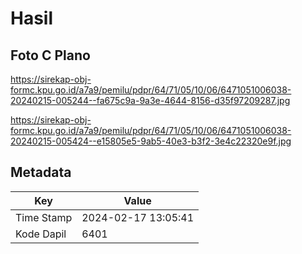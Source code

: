 # Hasil

## Foto C Plano

https://sirekap-obj-formc.kpu.go.id/a7a9/pemilu/pdpr/64/71/05/10/06/6471051006038-20240215-005244--fa675c9a-9a3e-4644-8156-d35f97209287.jpg

https://sirekap-obj-formc.kpu.go.id/a7a9/pemilu/pdpr/64/71/05/10/06/6471051006038-20240215-005424--e15805e5-9ab5-40e3-b3f2-3e4c22320e9f.jpg


## Metadata

| Key        | Value               |
| ---------- | ------------------- |
| Time Stamp | 2024-02-17 13:05:41 |
| Kode Dapil | 6401                |



